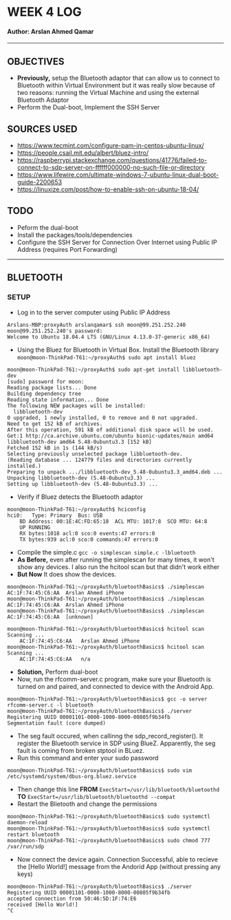 # WEEK 4 LOG
#### Author: Arslan Ahmed Qamar
---

## OBJECTIVES
* **Previously,** setup the Bluetooth adaptor that can allow us to connect to Bluetooth within Virtual Environment but it was really slow because of two reasons: running the Virtual Machine and using the external Bluetooth Adaptor 
* Perform the Dual-boot, Implement the SSH Server 

## SOURCES USED 
* https://www.tecmint.com/configure-pam-in-centos-ubuntu-linux/
* https://people.csail.mit.edu/albert/bluez-intro/
* https://raspberrypi.stackexchange.com/questions/41776/failed-to-connect-to-sdp-server-on-ffffff000000-no-such-file-or-directory
* https://www.lifewire.com/ultimate-windows-7-ubuntu-linux-dual-boot-guide-2200653
* https://linuxize.com/post/how-to-enable-ssh-on-ubuntu-18-04/

## TODO
* Peform the dual-boot 
* Install the packages/tools/dependencies
* Configure the SSH Server for Connection Over Internet using Public IP Address (requires Port Forwarding)

---

## BLUETOOTH
### SETUP

* Log in to the server computer using Public IP Address
```
Arslans-MBP:proxyAuth arslanqamar$ ssh moon@99.251.252.240
moon@99.251.252.240's password: 
Welcome to Ubuntu 18.04.4 LTS (GNU/Linux 4.13.0-37-generic x86_64)
```

* Using the Bluez for Bluetooth in Virtual Box. Install the Bluetooth library 
`moon@moon-ThinkPad-T61:~/proxyAuth$ sudo apt install bluez`
```
moon@moon-ThinkPad-T61:~/proxyAuth$ sudo apt-get install libbluetooth-dev
[sudo] password for moon: 
Reading package lists... Done
Building dependency tree       
Reading state information... Done
The following NEW packages will be installed:
  libbluetooth-dev
0 upgraded, 1 newly installed, 0 to remove and 0 not upgraded.
Need to get 152 kB of archives.
After this operation, 591 kB of additional disk space will be used.
Get:1 http://ca.archive.ubuntu.com/ubuntu bionic-updates/main amd64 libbluetooth-dev amd64 5.48-0ubuntu3.3 [152 kB]
Fetched 152 kB in 1s (144 kB/s)          
Selecting previously unselected package libbluetooth-dev.
(Reading database ... 124779 files and directories currently installed.)
Preparing to unpack .../libbluetooth-dev_5.48-0ubuntu3.3_amd64.deb ...
Unpacking libbluetooth-dev (5.48-0ubuntu3.3) ...
Setting up libbluetooth-dev (5.48-0ubuntu3.3) ...
```
* Verify if Bluez detects the Bluetooth adaptor
```
moon@moon-ThinkPad-T61:~/proxyAuth$ hciconfig
hci0:	Type: Primary  Bus: USB
	BD Address: 00:1E:4C:FD:65:18  ACL MTU: 1017:8  SCO MTU: 64:8
	UP RUNNING 
	RX bytes:1018 acl:0 sco:0 events:47 errors:0
	TX bytes:939 acl:0 sco:0 commands:47 errors:0
```
* Compile the simple.c
`gcc -o simplescan simple.c -lbluetooth`
* **As Before,** even after running the simplescan for many times, it won't show any devices. I also run the hcitool scan but that didn't work either 
* **But Now** It does show the devices. 
```
moon@moon-ThinkPad-T61:~/proxyAuth/bluetoothBasics$ ./simplescan 
AC:1F:74:45:C6:AA  Arslan Ahmed iPhone
moon@moon-ThinkPad-T61:~/proxyAuth/bluetoothBasics$ ./simplescan 
AC:1F:74:45:C6:AA  Arslan Ahmed iPhone
moon@moon-ThinkPad-T61:~/proxyAuth/bluetoothBasics$ ./simplescan 
AC:1F:74:45:C6:AA  [unknown]

moon@moon-ThinkPad-T61:~/proxyAuth/bluetoothBasics$ hcitool scan
Scanning ...
	AC:1F:74:45:C6:AA	Arslan Ahmed iPhone
moon@moon-ThinkPad-T61:~/proxyAuth/bluetoothBasics$ hcitool scan
Scanning ...
	AC:1F:74:45:C6:AA	n/a
```
* **Solution,** Perform dual-boot
* Now, run the rfcomm-server.c program, make sure your Bluetooth is turned on and paired, and connected to device with the Android App.
```
moon@moon-ThinkPad-T61:~/proxyAuth/bluetoothBasics$ gcc -o server rfcomm-server.c -l bluetooth
moon@moon-ThinkPad-T61:~/proxyAuth/bluetoothBasics$ ./server 
Registering UUID 00001101-0000-1000-8000-00805f9b34fb
Segmentation fault (core dumped)
```
* The seg fault occured, when callinng the sdp_record_register(). It register the Bluetooth service in SDP using BlueZ. Apparently, the seg fault is coming from broken stptool in BLuez. 
* Run this command and enter your sudo password 
```
moon@moon-ThinkPad-T61:~/proxyAuth/bluetoothBasics$ sudo vim /etc/systemd/system/dbus-org.bluez.service

```
* Then change this line **FROM** `ExecStart=/usr/lib/bluetooth/bluetoothd` **TO** `ExecStart=/usr/lib/bluetooth/bluetoothd --compat`
* Restart the Blietooth and change the permissions
```
moon@moon-ThinkPad-T61:~/proxyAuth/bluetoothBasics$ sudo systemctl daemon-reload
moon@moon-ThinkPad-T61:~/proxyAuth/bluetoothBasics$ sudo systemctl restart bluetooth
moon@moon-ThinkPad-T61:~/proxyAuth/bluetoothBasics$ sudo chmod 777 /var/run/sdp
```
*  Now connect the device again. Connection Successful, able to recieve the [Hello World!] message from the Andorid App (without pressing any keys)
```
moon@moon-ThinkPad-T61:~/proxyAuth/bluetoothBasics$ ./server
Registering UUID 00001101-0000-1000-8000-00805f9b34fb
accepted connection from 50:46:5D:1F:74:E6
received [Hello World!]
^C
```








